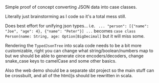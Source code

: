 Simple proof of concept converting JSON data into case classes.

Literally just brainstorming as I code so it's a total mess still.

Does best effort for unifying json types... i.e. ```
... "person": [{"name": "Joe", "age": 4}, {"name": "Peter"}] ...```
becomes ```case class Person(name: String, age: Option[BigDecimal]``` but it will miss some.

Rendering the `TypedJsonTree` into scala code needs to be a bit more
customizable, right you can change what string/boolean/numbers map to but
we should be able to generate circe encoders/decoders, change
snake_case keys to camelCase and some other basics.

Also the web demo should be a separate sbt project so
the main stuff can be crossbuilt, and all of the html/js
should be rewritten in scala.